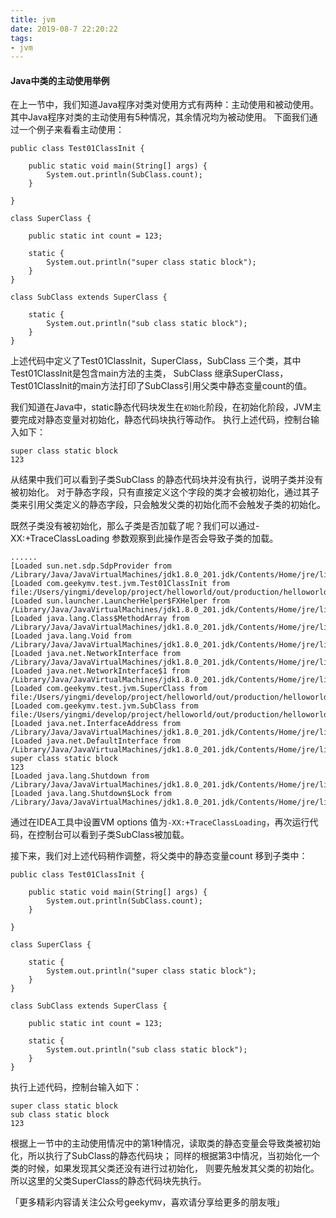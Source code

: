 ```yaml
---
title: jvm
date: 2019-08-7 22:20:22
tags: 
- jvm
---
```

#### Java中类的主动使用举例
在上一节中，我们知道Java程序对类对使用方式有两种：主动使用和被动使用。
其中Java程序对类的主动使用有5种情况，其余情况均为被动使用。
下面我们通过一个例子来看看主动使用：
```text
public class Test01ClassInit {

    public static void main(String[] args) {
        System.out.println(SubClass.count);
    }

}

class SuperClass {

    public static int count = 123;

    static {
        System.out.println("super class static block");
    }
}

class SubClass extends SuperClass {

    static {
        System.out.println("sub class static block");
    }
}
```
上述代码中定义了Test01ClassInit，SuperClass，SubClass 三个类，其中Test01ClassInit是包含main方法的主类，
SubClass 继承SuperClass，Test01ClassInit的main方法打印了SubClass引用父类中静态变量count的值。

我们知道在Java中，static静态代码块发生在`初始化`阶段，在初始化阶段，JVM主要完成对静态变量对初始化，静态代码块执行等动作。
执行上述代码，控制台输入如下：
```text
super class static block
123
```
从结果中我们可以看到子类SubClass 的静态代码块并没有执行，说明子类并没有被初始化。
对于静态字段，只有直接定义这个字段的类才会被初始化，通过其子类来引用父类定义的静态字段，只会触发父类的初始化而不会触发子类的初始化。

既然子类没有被初始化，那么子类是否加载了呢？我们可以通过-XX:+TraceClassLoading 参数观察到此操作是否会导致子类的加载。

```text
......
[Loaded sun.net.sdp.SdpProvider from /Library/Java/JavaVirtualMachines/jdk1.8.0_201.jdk/Contents/Home/jre/lib/rt.jar]
[Loaded com.geekymv.test.jvm.Test01ClassInit from file:/Users/yingmi/develop/project/helloworld/out/production/helloworld/]
[Loaded sun.launcher.LauncherHelper$FXHelper from /Library/Java/JavaVirtualMachines/jdk1.8.0_201.jdk/Contents/Home/jre/lib/rt.jar]
[Loaded java.lang.Class$MethodArray from /Library/Java/JavaVirtualMachines/jdk1.8.0_201.jdk/Contents/Home/jre/lib/rt.jar]
[Loaded java.lang.Void from /Library/Java/JavaVirtualMachines/jdk1.8.0_201.jdk/Contents/Home/jre/lib/rt.jar]
[Loaded java.net.NetworkInterface from /Library/Java/JavaVirtualMachines/jdk1.8.0_201.jdk/Contents/Home/jre/lib/rt.jar]
[Loaded java.net.NetworkInterface$1 from /Library/Java/JavaVirtualMachines/jdk1.8.0_201.jdk/Contents/Home/jre/lib/rt.jar]
[Loaded com.geekymv.test.jvm.SuperClass from file:/Users/yingmi/develop/project/helloworld/out/production/helloworld/]
[Loaded com.geekymv.test.jvm.SubClass from file:/Users/yingmi/develop/project/helloworld/out/production/helloworld/]
[Loaded java.net.InterfaceAddress from /Library/Java/JavaVirtualMachines/jdk1.8.0_201.jdk/Contents/Home/jre/lib/rt.jar]
[Loaded java.net.DefaultInterface from /Library/Java/JavaVirtualMachines/jdk1.8.0_201.jdk/Contents/Home/jre/lib/rt.jar]
super class static block
123
[Loaded java.lang.Shutdown from /Library/Java/JavaVirtualMachines/jdk1.8.0_201.jdk/Contents/Home/jre/lib/rt.jar]
[Loaded java.lang.Shutdown$Lock from /Library/Java/JavaVirtualMachines/jdk1.8.0_201.jdk/Contents/Home/jre/lib/rt.jar]
```
通过在IDEA工具中设置VM options 值为`-XX:+TraceClassLoading`，再次运行代码，在控制台可以看到子类SubClass被加载。

接下来，我们对上述代码稍作调整，将父类中的静态变量count 移到子类中：
```text
public class Test01ClassInit {

    public static void main(String[] args) {
        System.out.println(SubClass.count);
    }

}

class SuperClass {

    static {
        System.out.println("super class static block");
    }
}

class SubClass extends SuperClass {

    public static int count = 123;

    static {
        System.out.println("sub class static block");
    }
}
```
执行上述代码，控制台输入如下：
```text
super class static block
sub class static block
123
```
根据上一节中的主动使用情况中的第1种情况，读取类的静态变量会导致类被初始化，所以执行了SubClass的静态代码块；
同样的根据第3中情况，当初始化一个类的时候，如果发现其父类还没有进行过初始化，
则要先触发其父类的初始化。所以这里的父类SuperClass的静态代码块先执行。

「更多精彩内容请关注公众号geekymv，喜欢请分享给更多的朋友哦」
